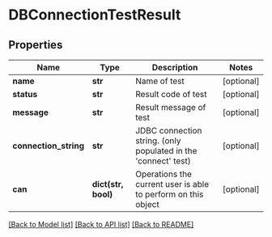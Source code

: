 # DBConnectionTestResult

## Properties
Name | Type | Description | Notes
------------ | ------------- | ------------- | -------------
**name** | **str** | Name of test | [optional] 
**status** | **str** | Result code of test | [optional] 
**message** | **str** | Result message of test | [optional] 
**connection_string** | **str** | JDBC connection string. (only populated in the &#39;connect&#39; test) | [optional] 
**can** | **dict(str, bool)** | Operations the current user is able to perform on this object | [optional] 

[[Back to Model list]](../README.md#documentation-for-models) [[Back to API list]](../README.md#documentation-for-api-endpoints) [[Back to README]](../README.md)


